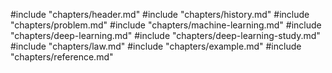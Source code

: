 #include "chapters/header.md"
#include "chapters/history.md"
#include "chapters/problem.md"
#include "chapters/machine-learning.md"
#include "chapters/deep-learning.md"
#include "chapters/deep-learning-study.md"
#include "chapters/law.md"
#include "chapters/example.md"
#include "chapters/reference.md"